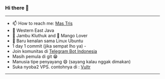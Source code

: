 ### Hi there 👋
---
- 📫 How to reach me: [Mas Tris](https://t.me/onsirtus)
- 📍 Western East Java 
- 🍈 Jambu Kluthuk and :mango: Mango Lover
- 🐧 Baru kenalan sama Linux Ubuntu
- 1 day 1 commit (jika sempat lho ya) -
- Join komunitas di [Telegram Bot Indonesia](https://t.me/botindonesia)
- Masih pemula di git :grin:
- Manusia tipe penyayang :smile: (sayang kalau nggak dimakan)
- Suka nyoba2 VPS. contohnya di : [Vultr](https://s.id/IVwvp)

---
<!--
**threedisk/threedisk** is a ✨ _special_ ✨ repository because its `README.md` (this file) appears on your GitHub profile.

Here are some ideas to get you started:

- 🔭 I’m currently working on ...
- 🌱 I’m currently learning ...
- 👯 I’m looking to collaborate on ...
- 🤔 I’m looking for help with ...
- 💬 Ask me about ...
- 📫 How to reach me: ...
- 😄 Pronouns: ...
- ⚡ Fun fact: ...
- :smirk: Gak paham
-->
